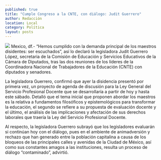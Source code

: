 ```yaml
---
published: true
title: "Cumple Congreso a la CNTE, con diálogo: Judit Guerrero"
author: Redacción
location: Local
category: Política
layout: posts
---
```


![](http://i.imgur.com/Uqkqnhhm.jpg)
Mexico, df.-  “Hemos cumplido con la demanda principal de los maestros disidentes: ser escuchados”, así lo declaró la legisladora Judit Guerrero López, secretaria de la Comisión de Educación y Servicios Educativos de la Cámara de Diputados, tras las dos reuniones de los líderes de la Coordinadora Nacional de Trabajadores de la Educación (CNTE) con diputados y senadores.

La legisladora Guerrero, confirmó que ayer la disidencia presentó por primera vez, un proyecto de agenda de discusión para la Ley General del Servicio Profesional Docente que se desarrollaría a partir de hoy y hasta este sábado. Detalló que el tema inicial que proponen abordar los maestros es la relativa a fundamentos filosóficos y epistemológicos para transformar la educación, el segundo se refiere a su propuesta de evaluación docente y el último, el análisis de las implicaciones y afectación de sus derechos laborales que traería la Ley del Servicio Profesional Docente.

Al respecto, la legisladora Guerrero subrayó que los legisladores evaluarán si continúan hoy con el diálogo, pues en el ambiente de animadversión y rechazo que han generado entre la población capitalina a causa de los bloqueos de las principales calles y avenidas de la Ciudad de México, así como sus constantes amagos a las instituciones, resulta un proceso de diálogo “contaminado”, advirtió.
